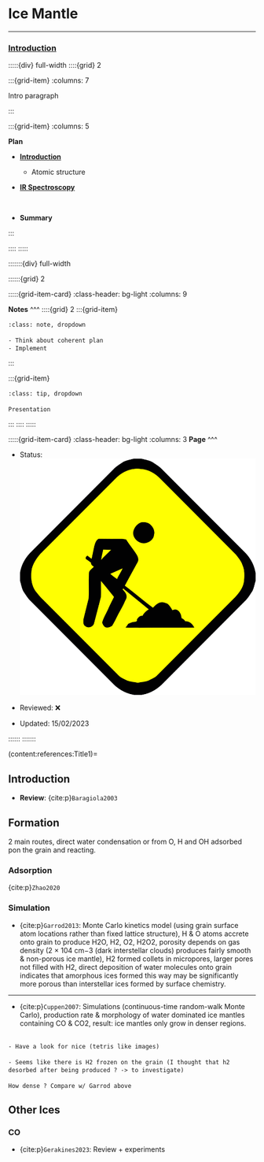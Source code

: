 # Ice Mantle

***

<h3> <strong> <u>  Introduction </u></strong> </h3>

:::::{div} full-width
::::{grid} 2

:::{grid-item}
:columns: 7

Intro paragraph

:::

:::{grid-item}
:columns: 5

**Plan**

- [**Introduction**](content:references:Title1) 
    - Atomic structure
    
- [**IR Spectroscopy**](content:references:Title1) 

<br>

- **Summary**

:::

::::
:::::

:::::::{div} full-width

::::::{grid} 2

:::::{grid-item-card}
:class-header: bg-light
:columns: 9

**Notes**
^^^
::::{grid} 2
:::{grid-item}

```{admonition} To Do
:class: note, dropdown

- Think about coherent plan
- Implement

```

:::

:::{grid-item}

```{admonition} Colaboration
:class: tip, dropdown

Presentation

```
:::
::::
:::::



:::::{grid-item-card}
:class-header: bg-light
:columns: 3
**Page**
^^^

- Status: ![flag alt >](../../Docs/Svg_icons/Under_construction.svg)
  
- Reviewed: &#x274C;
       
- Updated: 15/02/2023
   
::::::
:::::::


(content:references:Title1)=
## Introduction




- **Review**: {cite:p}`Baragiola2003`


## Formation

<p class="emphase"> 2 main routes, direct water condensation or from O, H and OH adsorbed pon the grain and reacting. </p>





### Adsorption

{cite:p}`Zhao2020`


### Simulation 

- {cite:p}`Garrod2013`: Monte Carlo kinetics model (using grain surface atom locations rather than fixed lattice structure), H & O atoms accrete onto grain to produce H2O, H2, O2, H2O2, porosity depends on gas density (2 × 104 cm−3 (dark interstellar clouds) produces fairly smooth & non-porous ice mantle), H2 formed collets in micropores, larger pores not filled with H2, direct deposition of water molecules onto grain indicates that amorphous ices formed this way may be significantly more porous than interstellar ices formed by surface chemistry.

***

- {cite:p}`Cuppen2007`: Simulations (continuous-time random-walk Monte Carlo), production rate & morphology of water dominated ice mantles containing CO & CO2, result: ice mantles only grow in denser regions.

```{note}

- Have a look for nice (tetris like images)

- Seems like there is H2 frozen on the grain (I thought that h2 desorbed after being produced ? -> to investigate)

How dense ? Compare w/ Garrod above

```

## Other Ices

### CO

- {cite:p}`Gerakines2023`: Review + experiments

